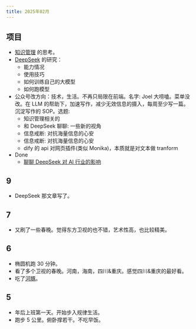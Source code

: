 ```yaml
---
title: 2025年02月
---
```


## 项目
* [知识管理](../../../text/k/km.md) 的思考。
* [DeepSeek](../../../text/d/deepseek.md) 的研究：
  * 能力情况
  * 使用技巧
  * 如何训练自己的大模型
  * 如何跑模型
* 公众号改方向：技术，生活。不再只局限在前端。名字: Joel 大唠嗑。菜单没改。在 LLM 的帮助下，加速写作，减少无效信息的摄入，每周至少写一篇。沉淀写作的 SOP。选题:
  * 知识管理相关的
  * 和 DeepSeek 聊聊: 一些新的视角
  * 信息戒断: 对抗海量信息的心安
  * 信息戒断: 对抗海量信息的心安
  * dify 的 api 对网页插件(类似 Monika)，本质就是对文本做 tranform
* Done
  * [聊聊 DeepSeek 对 AI 行业的影响](../../../text/d/deepseek-impact-on-ai.md)

## 9
* DeepSeek 那文章写了。

## 7
* 又刷了一些春晚。觉得东方卫视的也不错，艺术性高，也比较精美。

## 6
* 椭圆机跑 30 分钟。
* 看了多个卫视的春晚。河南，海南，四川&重庆。感觉四川&重庆的最好看。
* 吃了[河豚](../../../text/p/pufferfish.md)。

## 5
* 年后上班第一天。开始步入规律生活。
* 跑步 5 公里。俯卧撑若干。不吃早饭。